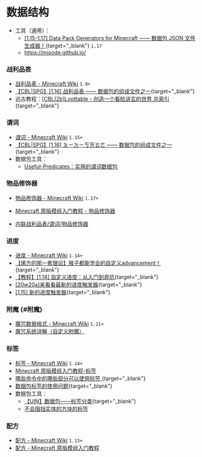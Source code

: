 # 数据结构
  - 工具（通用）：
    - [[1.15-1.17] Data Pack Generators for Minecraft —— 数据包 JSON 文件生成器！](/datapack-index/save/897487.html){target="_blank"} `1.17`
    - https://misode.github.io/

### 战利品表
  - [战利品表 - Minecraft Wiki](https://zh.minecraft.wiki/w/战利品表) `1.9+`
  - [【CBL|SPG】[1.16] 战利品表 —— 数据包的组成文件之一](/datapack-index/save/831542.html){target="_blank"}
  - 远古教程：[[CBL∫2b]Loottable - 创造一个看脸讲玄的世界 总索引](/datapack-index/save/619468.html){target="_blank"}

### 谓词
  - [谓词 - Minecraft Wiki](https://zh.minecraft.wiki/w/谓词) `1.15+`
  - [【CBL|SPG】[1.16] ㄆㄧㄉㄧㄎㄞㄊㄜ —— 数据包的组成文件之一 ](/datapack-index/save/914817.html){target="_blank"}
  - 数据包工具：
    - [Useful-Predicates：实用的谓词数据包](https://github.com/HereAfterDestruction/Useful-Predicates)

### 物品修饰器
  - [物品修饰器 - Minecraft Wiki](https://zh.minecraft.wiki/w/物品修饰器) `1.17+`
  - [Minecraft 原版模组入门教程 - 物品修饰器](https://zhangshenxing.github.io/VanillaModTutorial/#物品修饰器)

- [内联战利品表/谓词/物品修饰器](/resources/dust/1-内联战利品表.md)


### 进度
- [进度 - Minecraft Wiki](https://zh.minecraft.wiki/w/进度) `1.14+`
- [【烯方的那一套理论】猴子都能学会的自定义advancement！](/datapack-index/save/685310.html){target="_blank"}
- [【教程】[1.14] 自定义进度：从入门到弃坑](/datapack-index/save/892563.html){target="_blank"}
- [[20w20a]来看看最新的进度触发器](/datapack-index/save/1045395.html){target="_blank"}
- [[1.15] 新的进度触发器](/datapack-index/save/936174.html){target="_blank"}

### 附魔 {#附魔}
- [魔咒数据格式 - Minecraft Wiki](https://zh.minecraft.wiki/w/%E9%AD%94%E5%92%92%E6%95%B0%E6%8D%AE%E6%A0%BC%E5%BC%8F) `1.21+`
- [魔咒系统详解（自定义附魔）](https://etis.vcsofficial.site/d/23-mo-zhou-xi-tong-xiang-jie-zi-ding-yi-fu-mo)

### 标签
  - [标签 - Minecraft Wiki](https://zh.minecraft.wiki/w/标签) `1.14+`
  - [Minecraft 原版模组入门教程-标签](https://zhangshenxing.github.io/VanillaModTutorial/#标签)
  - [哪些命令中的哪些部分可以使用标签 ](/datapack-index/save/963143.html){target="_blank"}
  - [数据包标签的使用问题](/datapack-index/save/989540.html){target="_blank"}
  - 数据包工具：
    - [【UIN】数据包——标签分类](/datapack-index/save/775667.html){target="_blank"}
    - [不会阻挡实体的方块的标签](/index/附录4.md/#不阻挡实体的方块)

### 配方
- [配方 - Minecraft Wiki](https://zh.minecraft.wiki/w/配方) `1.13+`
- [配方 - Minecraft 原版模组入门教程](https://zhangshenxing.github.io/VanillaModTutorial/#配方)

